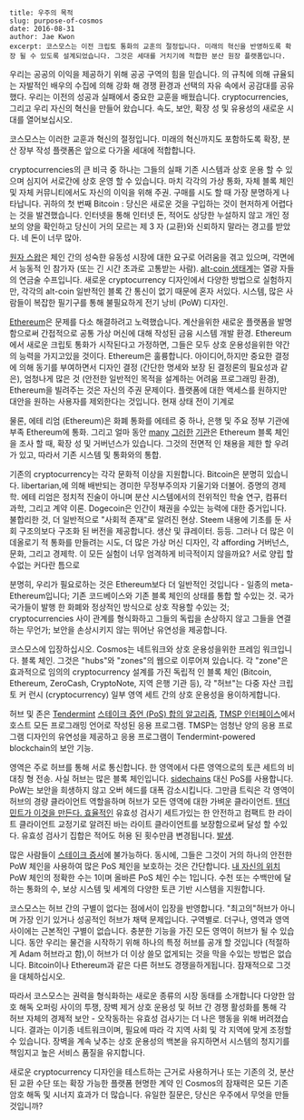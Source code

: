 ~~~
title: 우주의 목적
slug: purpose-of-cosmos
date: 2016-08-31
author: Jae Kwon
excerpt: 코스모스는 이전 크립토 통화의 교훈의 절정입니다. 미래의 혁신을 반영하도록 확장 될 수 있도록 설계되었습니다. 그것은 세대를 거치기에 적합한 분산 원장 플랫폼입니다.
~~~

우리는 공공의 이익을 제공하기 위해 공공 구역의 힘을 믿습니다.
의 규칙에 의해 규율되는 자발적인 배우의 수집에 의해 강화 해
경쟁 환경과 선택의 자유 속에서 공감대를 공유했다.
우리는 이전의 성공과 실패에서 중요한 교훈을 배웠습니다.
cryptocurrencies, 그리고 우리 자신의 혁신을 만들어 왔습니다.
속도, 보안, 확장 성 및 유용성의 새로운 시대를 열어보십시오.

코스모스는 이러한 교훈과 혁신의 절정입니다.
미래의 혁신까지도 포함하도록 확장, 분산 장부 작성
플랫폼은 앞으로 다가올 세대에 적합합니다.

cryptocurrencies의 큰 비극 중 하나는 그들의 실패
기존 시스템과 상호 운용 할 수 있으며 심지어 서로간에 상호 운영 할 수 있습니다. 마치 각각의
가상 통화, 자체 블록 체인 및 자체 커뮤니티에서도
자신의 이익을 위해 주권. 구매를 시도 할 때 가장 분명하게 나타납니다.
귀하의 첫 번째 Bitcoin : 당신은 새로운 것을 구입하는 것이 현저하게 어렵다는 것을 발견했습니다.
인터넷을 통해 인터넷 돈, 적어도 상당한 누설하지 않고
개인 정보의 양을 확인하고
당신이 거의 모르는 제 3 자 (교환)와 신뢰하지 말라는 경고를 받았다.
네 돈이 너무 많아.

[원자
스왑](https://en.bitcoin.it/wiki/Atomic_cross-chain_trading)은 체인 간의
성숙한 유동성 시장에 대한 요구로 어려움을 겪고 있으며,
각면에서 능동적 인 참가자 (또는 긴 시간 초과로 고통받는 사람). [alt-coin
생태계](https://coinmarketcap.com/)는 열광 자들의 연금술 수프입니다.
새로운 cryptocurrency 디자인에서 다양한 방법으로 실험하지만, 각각의 alt-coin
일반적인 블록 간 통신이 없기 때문에 혼자 서있다.
시스템, 많은 사람들이 복잡한 필기구를 통해 불필요하게 전기 낭비
(PoW) 디자인.

[Ethereum](https://ethereum.org/)은 문제를 다소 해결하려고 노력했습니다.
계산을위한 새로운 플랫폼을 발명함으로써 간접적으로
공통 가상 머신에 대해 작성된 금융 시스템
개발 환경. Ethereum에서 새로운 크립토 통화가 시작된다고 가정하면,
그들은 모두 상호 운용성을위한 약간의 능력을 가지고있을 것이다. Ethereum은 훌륭합니다.
아이디어,하지만 중요한 결정에 의해 동기를 부여하면서 디자인 결정
(간단한 명세와 보장 된 결정론의 필요성과 같은),
엄청나게 많은 것 (안전한 일반적인 목적을 설계하는 어려움
프로그래밍 환경), Ethereum을 빌려주는 것은 자신의 주권 문제이다.
플랫폼에 대한 액세스를 원하지만 대안을 원하는 사용자를 제외한다는 것입니다.
현재 상태 전이 기계로

물론, 에테 리엄 (Ethereum)은 화폐 통화를
에테르 중 하나, 은행 및 주요 정부 기관에 부족
Ethereum에 통화. 그리고 얼마 동안
[many](http://www.coindesk.com/south-africa-diy-ethereum-blockchain-tests/)
[그러한](http://www.coindesk.com/south-africa-diy-ethereum-blockchain-tests/)
[기관](http://www.coindesk.com/fidor-ethereum-core-banking/)은
Ethereum 블록 체인을 조사 할 때, 확장 성 및 거버넌스가 있습니다.
그것의 전면적 인 채용을 제한 할 우려가 있고, 따라서
기존 시스템 및 통화와의 통합.

기존의 cryptocurrency는 각각 문화적 이상을 지원합니다. Bitcoin은 분명히 있습니다.
libertarian,에 의해 배반되는 경미한 무정부주의자 기울기와 더불어.
증명의 경제학. 에테 리엄은 정치적 진술이 아니며
분산 시스템에서의 전위적인 학술 연구, 컴퓨터 과학, 그리고
계약 이론. Dogecoin은 인간이 채권을 수있는 능력에 대한 증거입니다.
불합리한 것, 더 일반적으로 "사회적 존재"로 알려진 현상. Steem
내용에 기초를 둔 사회 구조의보다 구조화 된 버전을 제공합니다.
생산 및 큐레이터. 등등. 그러나 더 많은 이데올로기 적
통화를 만들려는 시도, 더 많은 가상 머신 디자인, 각 affording
거버넌스, 문화, 그리고
경제학. 이 모든 실험이 너무 엄격하게 비극적이지 않을까요?
서로 양립 할 수없는 커다란 틈으로

분명히, 우리가 필요로하는 것은 Ethereum보다 더 일반적인 것입니다 - 일종의 meta-Ethereum입니다;
기존 코드베이스와 기존 블록 체인의 상태를 통합 할 수있는 것.
국가 국가들이 발행 한 화폐와 정상적인 방식으로 상호 작용할 수있는 것;
cryptocurrencies 사이 관계를 형식화하고 그들의 독립을 손상하지 않고 그들을 연결하는 무언가;
보안을 손상시키지 않는 뛰어난 유연성을 제공합니다.

코스모스에 입장하십시오. Cosmos는 네트워크와 상호 운용성을위한 프레임 워크입니다.
블록 체인. 그것은 "hubs"와 "zones"의 웹으로 이루어져 있습니다. 각 "zone"은
효과적으로 임의의 cryptocurrency 설계를 가진 독립적 인 블록 체인
(Bitcoin, Ethereum, ZeroCash, CryptoNote, 지역 은행
기관 등), 각 "허브"는 다중 자산 크립토 커 런시 (cryptocurrency)
일부 영역 세트 간의 상호 운용성을 용이하게합니다.

허브 및 존은 [Tendermint](http://tendermint.com/)
[스테이크 증언 (PoS) 합의
알고리즘](https://github.com/tendermint/tendermint/wiki/Byzantine-Consensus-Algorithm),
[TMSP
인터페이스](http://tendermint.com/blog/tendermint-socket-protocol/)에서 호스트
모든 프로그래밍 언어로 작성된 응용 프로그램. TMSP는 엄청난 양의
응용 프로그램 디자인의 유연성을 제공하고 응용 프로그램이
Tendermint-powered blockchain의 보안 기능.

영역은 주로 허브를 통해 서로 통신합니다.
한 영역에서 다른 영역으로의 토큰 세트의 비대칭 형 전송.
사실 허브는 많은 블록 체인입니다.
[sidechains](https://blockstream.com/sidechains.pdf) 대신 PoS를 사용합니다.
PoW는 보안을 희생하지 않고 오버 헤드를 대폭 감소시킵니다. 그만큼
트릭은 각 영역이 허브의 경량 클라이언트 역할을하며 허브가
모든 영역에 대한 가벼운 클라이언트. [텐더 민트가 이것을 만든다.
효율적인](https://github.com/tendermint/tendermint/wiki/Light-Client-Protocol)
유효성 검사기 세트가있는 한 안전하고 컴팩트 한 라이트 클라이언트 교정기로
알려진 바는 라이트 클라이언트를 보장함으로써 달성 할 수있다.
유효성 검사기 집합은 적어도 허용 된 횟수만큼 변경됩니다.
[발생](https://blog.ethereum.org/2014/11/25/proof-stake-learned-love-weak-subjectivity/).

많은 사람들이 [
스테이크 증서](https://download.wpsoftware.net/bitcoin/pos.pdf)에
불가능하다. 동시에, 그들은 그것이 거의
하나의 안전한 PoW 체인을 사용하여 많은 PoS 체인을 보호하는 것은 간단합니다. [내
자신의 위치](https://twitter.com/buchmanster/status/738550345597648896)
PoW 체인의 정확한 수는 1이며 올바른 PoS 체인 수는 1입니다.
수천 또는 수백만에 달하는 통화의 수, 보상
시스템 및 세계의 다양한 토큰 기반 시스템을 지원합니다.

코스모스는 허브 간의 구별이 없다는 점에서이 입장을 반영합니다.
"최고의"허브가 아니며 가장 인기 있거나 성공적인 허브가 채택 문제입니다.
구역별로. 더구나, 영역과 영역 사이에는 근본적인 구별이 없습니다.
충분한 기능을 가진 모든 영역이 허브가 될 수 있습니다. 동안
우리는 물건을 시작하기 위해 하나의 특정 허브를 공개 할 것입니다 (적절하게
Adam 허브라고 함),이 허브가 더 이상 쓸모 없게되는 것을 막을 수있는 방법은 없습니다.
Bitcoin이나 Ethereum과 같은 다른 허브도 경쟁을하게됩니다.
잠재적으로 그것을 대체하십시오.

따라서 코스모스는 권력을 형식화하는 새로운 종류의 시장 동태를 소개합니다
다양한 암호 해독 오퍼링 사이의 투쟁, 장벽 제거
상호 운용성 및 허브 간 경쟁 활성화를 통해
각 허브 자체의 경제적 보안 - 오작동하는 유효성 검사기는
더 나은 행동을 위해 버려졌습니다. 결과는 이기종 네트워크이며,
필요에 따라 각 지역 사회 및 각 지역에 맞게 조정할 수 있습니다.
장벽을 계속 낮추는 상호 운용성의 백본을 유지하면서
시스템의 청지기를 책임지고 높은 서비스 품질을 유지합니다.

새로운 cryptocurrency 디자인을 테스트하는 근거로 사용하거나 또는
기존의 것, 분산 된 교환 수단 또는 확장 가능한 플랫폼
현명한 계약 인 Cosmos의 잠재력은 모든 기존 암호 해독 및
시너지 효과가 더 많습니다. 유일한 질문은, 당신은 우주에서 무엇을 만들 것입니까?
